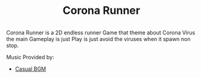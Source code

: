 <h1 align="center">Corona Runner</h1>

![]()

Corona Runner is a 2D endless runner Game that theme about Corona Virus the main Gameplay is just Play is just avoid the viruses when it spawn non stop.

Music Provided by:

 - [Casual BGM](https://assetstore.unity.com/packages/audio/music/casual-game-bgm-5-135943)
